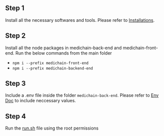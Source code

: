 ## Step 1

Install all the necessary softwares and tools. Please refer to [Installations](installation.md).

## Step 2

Install all the node packages in medichain-back-end and medichain-front-end. Run the below commands from the main folder

- `npm i --prefix medichain-front-end`
- `npm i --prefix medichain-backend-end`

## Step 3

Include a .env file inside the folder `medichain-back-end`. Please refer to [Env Doc](env.md) to include neccessary values.

## Step 4

Run the [run.sh](run.sh) file using the root permissions
